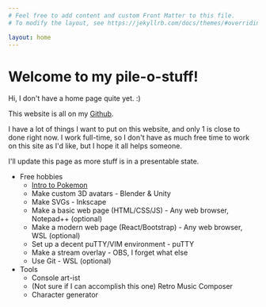 ```yaml
---
# Feel free to add content and custom Front Matter to this file.
# To modify the layout, see https://jekyllrb.com/docs/themes/#overriding-theme-defaults

layout: home
---
```


# Welcome to my pile-o-stuff!

Hi, I don't have a home page quite yet. :)

This website is all on my [Github](https://github.com/jCallon/jCallon.github.io).

I have a lot of things I want to put on this website, and only 1 is close to done right now. I work full-time, so I don't have as much free time to work on this site as I'd like, but I hope it all helps someone.

I'll update this page as more stuff is in a presentable state.

- Free hobbies
  - [Intro to Pokemon](pokemon/cheatsheet.html)
  - Make custom 3D avatars - Blender & Unity
  - Make SVGs - Inkscape
  - Make a basic web page (HTML/CSS/JS) - Any web browser, Notepad++ (optional)
  - Make a modern web page (React/Bootstrap) - Any web browser, WSL (optional)
  - Set up a decent puTTY/VIM environment - puTTY
  - Make a stream overlay - OBS, I forget what else
  - Use Git - WSL (optional)
- Tools
  - Console art-ist
  - (Not sure if I can accomplish this one) Retro Music Composer
  - Character generator
